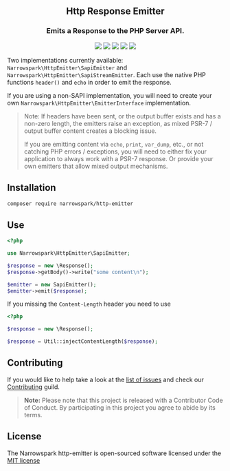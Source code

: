 <h2 align="center">Http Response Emitter</h2>
<h3 align="center">Emits a Response to the PHP Server API.</h3>
<p align="center">
    <a href="https://github.com/narrowspark/http-emitter/releases"><img src="https://img.shields.io/packagist/v/narrowspark/http-emitter.svg?style=flat-square"></a>
    <a href="https://php.net/"><img src="https://img.shields.io/badge/php-%5E7.1.0-8892BF.svg?style=flat-square"></a>
    <a href="https://travis-ci.org/narrowspark/http-emitter"><img src="https://img.shields.io/travis/rust-lang/rust/master.svg?style=flat-square"></a>
    <a href="https://codecov.io/gh/narrowspark/http-emitter"><img src="https://img.shields.io/codecov/c/github/narrowspark/http-emitter/master.svg?style=flat-square"></a>
    <a href="http://opensource.org/licenses/MIT"><img src="https://img.shields.io/badge/license-MIT-brightgreen.svg?style=flat-square"></a>
</p>

Two implementations currently available: ```Narrowspark\HttpEmitter\SapiEmitter``` and ```Narrowspark\HttpEmitter\SapiStreamEmitter```.
Each use the native PHP functions ```header()``` and ```echo``` in order to emit the response.

If you are using a non-SAPI implementation, you will need to create your own ```Narrowspark\HttpEmitter\EmitterInterface``` implementation.

> Note: If headers have been sent, or the output buffer exists and has a non-zero length, the emitters raise an exception, as mixed PSR-7 / output buffer content creates a blocking issue.
>
> If you are emitting content via `echo`, `print`, `var_dump`, etc., or not catching PHP errors / exceptions, you will need to either fix your application to always work with a PSR-7 response.
> Or provide your own emitters that allow mixed output mechanisms.

Installation
------------

```bash
composer require narrowspark/http-emitter
```

Use
------------

```php
<?php

use Narrowspark\HttpEmitter\SapiEmitter;

$response = new \Response();
$response->getBody()->write("some content\n");

$emitter = new SapiEmitter();
$emitter->emit($response);
```

If you missing the ```Content-Length``` header you need to use 

```php
<?php

$response = new \Response();

$response = Util::injectContentLength($response);
``` 

Contributing
------------

If you would like to help take a look at the [list of issues](http://github.com/narrowspark/http-emitter/issues) and check our [Contributing](CONTRIBUTING.md) guild.

> **Note:** Please note that this project is released with a Contributor Code of Conduct. By participating in this project you agree to abide by its terms.

License
---------------

The Narrowspark http-emitter is open-sourced software licensed under the [MIT license](http://opensource.org/licenses/MIT)
